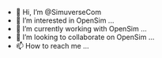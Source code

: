 - 👋 Hi, I’m @SimuverseCom
- 👀 I’m interested in OpenSim ...
- 🌱 I’m currently working with OpenSim ...
- 💞️ I’m looking to collaborate on OpenSim ...
- 📫 How to reach me ...

<!---
SimuverseCom/SimuverseCom is a ✨ special ✨ repository because its `README.md` (this file) appears on your GitHub profile.
You can click the Preview link to take a look at your changes.
--->
